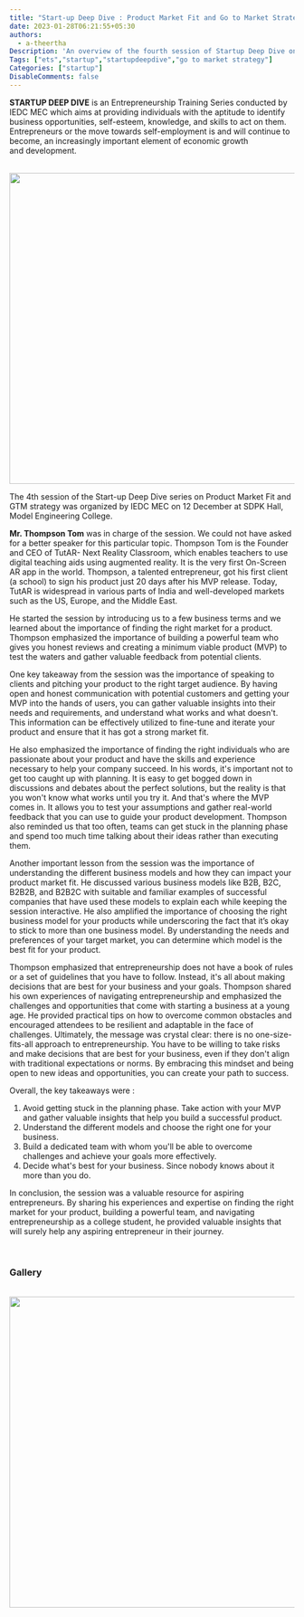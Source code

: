 ```yaml
---
title: "Start-up Deep Dive : Product Market Fit and Go to Market Strategy "
date: 2023-01-28T06:21:55+05:30
authors:
  - a-theertha
Description: 'An overview of the fourth session of Startup Deep Dive on “Product Market Fit and GTM Strategy” from the perspective of a participant.'
Tags: ["ets","startup","startupdeepdive","go to market strategy"]
Categories: ["startup"]
DisableComments: false
---
```


**STARTUP DEEP DIVE** is an Entrepreneurship Training Series conducted by IEDC MEC which aims at providing individuals with the aptitude to identify business opportunities, self-esteem, knowledge, and skills to act on them. Entrepreneurs or the move towards self-employment is and will continue to become, an increasingly important element of economic growth and development.

<br>
<img src="/images/session4-startupdeepdive/image1.jpg" width="550" height="auto">
<br>

The 4th session of the Start-up Deep Dive series on Product Market Fit and GTM strategy was organized by IEDC MEC on 12 December at SDPK Hall, Model Engineering College. 


**Mr. Thompson Tom** was in charge of the session. We could not have asked for a better speaker for this particular topic. Thompson Tom is the Founder and CEO of TutAR- Next Reality Classroom, which enables teachers to use digital teaching aids using augmented reality. It is the very first On-Screen AR app in the world. Thompson, a talented entrepreneur, got his first client (a school) to sign his product just 20 days after his MVP release. Today, TutAR is widespread in various parts of India and well-developed markets such as the US, Europe, and the Middle East.

He started the session by introducing us to a few business terms and we learned about the importance of finding the right market for a product. Thompson emphasized the importance of building a powerful team who gives you honest reviews and creating a minimum viable product (MVP) to test the waters and gather valuable feedback from potential clients. 

One key takeaway from the session was the importance of speaking to clients and pitching your product to the right target audience. By having open and honest communication with potential customers and getting your MVP into the hands of users, you can gather valuable insights into their needs and requirements, and understand what works and what doesn't. This information can be effectively utilized to fine-tune and iterate your product and ensure that it has got a strong market fit. 

He also emphasized the importance of finding the right individuals who are passionate about your product and have the skills and experience necessary to help your company succeed. In his words, it's important not to get too caught up with planning. It is easy to get bogged down in discussions and debates about the perfect solutions, but the reality is that you won't know what works until you try it. And that's where the MVP comes in. It allows you to test your assumptions and gather real-world feedback that you can use to guide your product development. Thompson also reminded us that too often, teams can get stuck in the planning phase and spend too much time talking about their ideas rather than executing them. 

Another important lesson from the session was the importance of understanding the different business models and how they can impact your product market fit. He discussed various business models like B2B, B2C, B2B2B, and B2B2C with suitable and familiar examples of successful companies that have used these models to explain each while keeping the session interactive. He also amplified the importance of choosing the right business model for your products while underscoring the fact that it’s okay to stick to more than one business model. By understanding the needs and preferences of your target market, you can determine which model is the best fit for your product.

Thompson emphasized that entrepreneurship does not have a book of rules or a set of guidelines that you have to follow. Instead, it's all about making decisions that are best for your business and your goals. Thompson shared his own experiences of navigating entrepreneurship and emphasized the challenges and opportunities that come with starting a business at a young age. He provided practical tips on how to overcome common obstacles and encouraged attendees to be resilient and adaptable in the face of challenges. Ultimately, the message was crystal clear: there is no one-size-fits-all approach to entrepreneurship. You have to be willing to take risks and make decisions that are best for your business, even if they don't align with traditional expectations or norms. By embracing this mindset and being open to new ideas and opportunities, you can create your path to success.

Overall, the key takeaways were : 

1. Avoid getting stuck in the planning phase. Take action with your MVP and gather valuable insights that help you build a successful product.
2. Understand the different models and choose the right one for your business.
3. Build a dedicated team with whom you'll be able to overcome challenges and achieve your goals more effectively.
4. Decide what's best for your business. Since nobody knows about it more than you do. 

In conclusion, the session was a valuable resource for aspiring entrepreneurs. By sharing his experiences and expertise on finding the right market for your product, building a powerful team, and navigating entrepreneurship as a college student, he provided valuable insights that will surely help any aspiring entrepreneur in their journey.

<br>

### Gallery

<br>
<img src="/images/session4-startupdeepdive/image2.jpg" width="550" height="auto">
<br>

